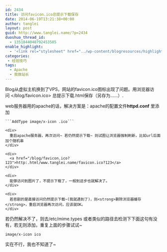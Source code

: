 ```yaml
---
id: 2434
title: 访问favicon.ico总提示下载保存
date: 2014-06-19T13:21:38+00:00
author: tanglei
layout: post
guid: http://www.tanglei.name/?p=2434
duoshuo_thread_id:
  - 1351844048792453505
enable_highlight:
  - '<link rel="stylesheet" href="../wp-content/blogresources/highlightconfig/highlight.default.min.css"><script src="../wp-content/blogresources/highlightconfig/jquery-2.1.4.min.js"></script><script src="../wp-content/blogresources/highlightconfig/enable_highlight.js"></script>'
categories:
 - 经验技巧
tags:
  - Apache
  - 我做站长
---
```

Blog从虚拟主机换到了VPS，网站的favicon.ico图标出现了问题。用浏览器访问 </blog/favicon.ico> 总提示下载.html保存（另存为……）.

<div>
  <div>
    web服务器用的apache的话，解决方案是：apache的配置文件<strong>httpd.conf</strong> 里添加</p> 
    
    ```AddType image/x-icon .ico```
    
    <div>
      重启apache服务器，再次访问~ 若仍然提示下载~ 则试图让浏览器强制刷新，比如url后面加个随机串
    </div>
    
    <div>
      <a href="/blog/favicon.ico?123">http:.html/www.tanglei.name/favicon.ico?123</a>
    </div>
    
    <div>
      能够访问到图片了，不提示下载了，一般到这步也就解决了。
    </div>
    
    <div>
      若悲剧的是直接访问仍然提示下载~(我就遇到了)，则<strong>删除浏览器缓存</strong>，重启浏览器再次访问，应该就OK。
    </div>
  </div>
  
  <div>
  </div>
  
  <div>
    若仍然解决不了，则去/etc/mime.types 或者类似的路径去检测下下面这句有没有，若无则添加，重复上面的步骤试试~
  </div>
  
  ```image/x-icon ico```
  
  <div>
    实在不行，我也不知道了~
  </div>
</div>
